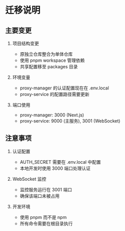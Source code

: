 # 迁移说明

## 主要变更

1. 项目结构变更
   - 原独立仓库整合为单体仓库
   - 使用 pnpm workspace 管理依赖
   - 共享配置移至 packages 目录

2. 环境变量
   - proxy-manager 的认证配置现在在 .env.local
   - proxy-service 的配置路径需要更新

3. 端口使用
   - proxy-manager: 3000 (Next.js)
   - proxy-service: 9000 (主服务), 3001 (WebSocket)

## 注意事项

1. 认证配置
   - AUTH_SECRET 需要在 .env.local 中配置
   - 本地开发时使用 3000 端口处理认证

2. WebSocket 监控
   - 监控服务运行在 3001 端口
   - 确保该端口未被占用

3. 开发环境
   - 使用 pnpm 而不是 npm
   - 所有命令需要在根目录执行
